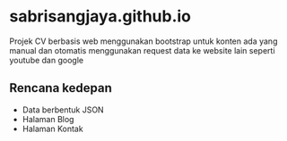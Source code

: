 # sabrisangjaya.github.io
Projek CV berbasis web menggunakan bootstrap
untuk konten ada yang manual dan otomatis menggunakan request data ke website lain seperti youtube dan google

## Rencana kedepan
- Data berbentuk JSON
- Halaman Blog
- Halaman Kontak
